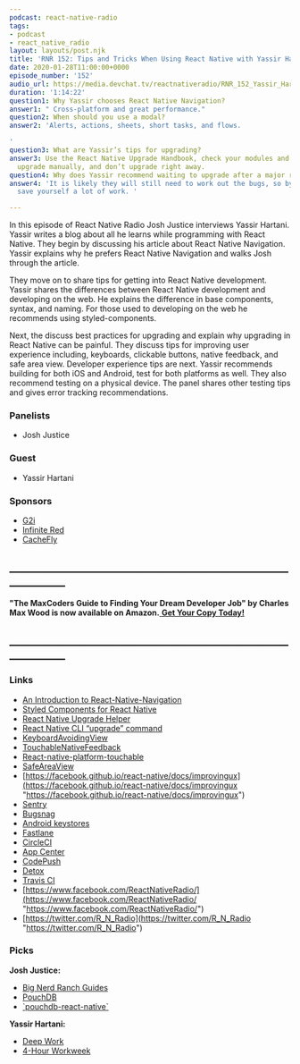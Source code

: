 ```yaml
---
podcast: react-native-radio
tags:
- podcast
- react_native_radio
layout: layouts/post.njk
title: 'RNR 152: Tips and Tricks When Using React Native with Yassir Hartani'
date: 2020-01-28T11:00:00+0000
episode_number: '152'
audio_url: https://media.devchat.tv/reactnativeradio/RNR_152_Yassir_Hartani.mp3
duration: '1:14:22'
question1: Why Yassir chooses React Native Navigation?
answer1: " Cross-platform and great performance."
question2: When should you use a modal?
answer2: 'Alerts, actions, sheets, short tasks, and flows.

'
question3: What are Yassir’s tips for upgrading?
answer3: Use the React Native Upgrade Handbook, check your modules and changelogs,
  upgrade manually, and don’t upgrade right away.
question4: Why does Yassir recommend waiting to upgrade after a major release?
answer4: 'It is likely they will still need to work out the bugs, so by waiting you
  save yourself a lot of work. '

---
```

In this episode of React Native Radio Josh Justice interviews Yassir Hartani. Yassir writes a blog about all he learns while programming with React Native. They begin by discussing his article about React Native Navigation. Yassir explains why he prefers React Native Navigation and walks Josh through the article.

They move on to share tips for getting into React Native development. Yassir shares the differences between React Native development and developing on the web. He explains the difference in base components, syntax, and naming. For those used to developing on the web he recommends using styled-components.

Next, the discuss best practices for upgrading and explain why upgrading in React Native can be painful. They discuss tips for improving user experience including, keyboards, clickable buttons, native feedback, and safe area view. Developer experience tips are next. Yassir recommends building for both iOS and Android, test for both platforms as well. They also recommend testing on a physical device. The panel shares other testing tips and gives error tracking recommendations.

### **Panelists**

* Josh Justice

### **Guest**

* Yassir Hartani

### **Sponsors**

* [G2i](https://www.g2i.co/?utm_source=React_Native_Radio&utm_medium=Podcast)
* [Infinite Red](http://radio.infinite.red/)
* [CacheFly](https://www.cachefly.com/)

## **____________________________________________________________**

**"The MaxCoders Guide to Finding Your Dream Developer Job" by Charles Max Wood is now available on Amazon.**[ **Get Your Copy Today!**](https://www.amazon.com/gp/product/B081MBL5C9/ref=as_li_ss_tl?ie=UTF8&linkCode=sl1&tag=devchattv-20&linkId=9d61363241636e2546ef46abba198746&language=en_US)

## **____________________________________________________________**

### **Links**

* [An Introduction to React-Native-Navigation](https://medium.com/javascript-in-plain-english/introduction-to-react-native-navigation-e453ec30c42f)
* [Styled Components for React Native](https://www.styled-components.com/docs/basics#react-native)
* [React Native Upgrade Helper](https://react-native-community.github.io/upgrade-helper/)
* [React Native CLI “upgrade” command](https://facebook.github.io/react-native/docs/upgrading#react-native-cli)
* [KeyboardAvoidingView](https://facebook.github.io/react-native/docs/keyboardavoidingview)
* [TouchableNativeFeedback](https://facebook.github.io/react-native/docs/touchablenativefeedback)
* [React-native-platform-touchable](https://github.com/react-native-community/react-native-platform-touchable)
* [SafeAreaView](https://facebook.github.io/react-native/docs/safeareaview#__docusaurus)
* [https://facebook.github.io/react-native/docs/improvingux](https://facebook.github.io/react-native/docs/improvingux "https://facebook.github.io/react-native/docs/improvingux")
* [Sentry](https://sentry.io/welcome/)
* [Bugsnag](https://www.bugsnag.com)
* [Android keystores](https://developer.android.com/studio/publish/app-signing)
* [Fastlane](https://fastlane.tools/)
* [CircleCI](https://circleci.com)
* [App Center](https://appcenter.ms)
* [CodePush](https://docs.microsoft.com/en-us/appcenter/distribution/codepush/)
* [Detox](https://github.com/wix/Detox)
* [Travis CI](https://travis-ci.com/plans)
* [https://www.facebook.com/ReactNativeRadio/](https://www.facebook.com/ReactNativeRadio/ "https://www.facebook.com/ReactNativeRadio/")
* [https://twitter.com/R_N_Radio](https://twitter.com/R_N_Radio "https://twitter.com/R_N_Radio")

### **Picks**

**Josh Justice:**

* [Big Nerd Ranch Guides](https://www.bignerdranch.com/books/)
* [PouchDB](https://pouchdb.com/)
* [\`pouchdb-react-native\`](https://github.com/stockulus/pouchdb-react-native)

**Yassir Hartani:**

* [Deep Work](https://www.calnewport.com/books/deep-work/)
* [4-Hour Workweek](https://www.amazon.com/4-Hour-Workweek-Escape-Live-Anywhere/dp/0307465357)